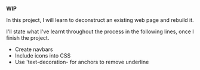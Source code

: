 **WIP**

In this project, I will learn to deconstruct an existing web page and rebuild it.


I'll state what I've learnt throughout the process in the following lines, once I finish the project.

- Create navbars
- Include icons into CSS
- Use 'text-decoration- for anchors to remove underline

